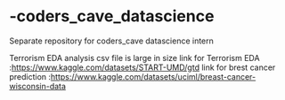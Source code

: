 # -coders_cave_datascience
Separate repository for coders_cave datascience intern

Terrorism EDA analysis csv file is large in size 
link for Terrorism EDA :https://www.kaggle.com/datasets/START-UMD/gtd
link for brest cancer prediction :https://www.kaggle.com/datasets/uciml/breast-cancer-wisconsin-data
